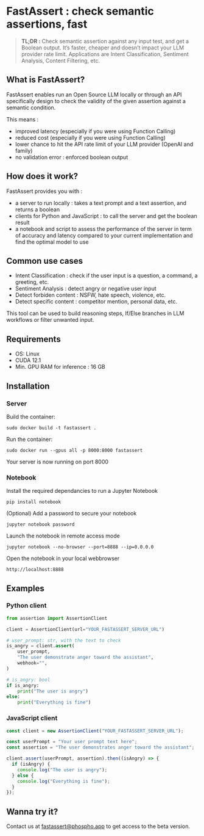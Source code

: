 # FastAssert : check semantic assertions, fast

> **TL;DR :** Check semantic assertion against any input test, and get a Boolean output. It’s faster, cheaper and doesn’t impact your LLM provider rate limit. Applications are Intent Classification, Sentiment Analysis, Content Filtering, etc.

## What is FastAssert?

FastAssert enables run an Open Source LLM locally or through an API specifically design to check the validity of the given assertion against a semantic condition.

This means :

- improved latency (especially if you were using Function Calling)
- reduced cost (especially if you were using Function Calling)
- lower chance to hit the API rate limit of your LLM provider (OpenAI and family)
- no validation error : enforced boolean output

## How does it work?

FastAssert provides you with :

- a server to run locally : takes a text prompt and a text assertion, and returns a boolean
- clients for Python and JavaScript : to call the server and get the boolean result
- a notebook and script to assess the performance of the server in term of accuracy and latency compared to your current implementation and find the optimal model to use

## Common use cases

- Intent Classification : check if the user input is a question, a command, a greeting, etc.
- Sentiment Analysis : detect angry or negative user input
- Detect forbiden content : NSFW, hate speech, violence, etc.
- Detect specific content : competitor mention, personal data, etc.

This tool can be used to build reasoning steps, If/Else branches in LLM workflows or filter unwanted input.

## Requirements

- OS: Linux
- CUDA 12.1
- Min. GPU RAM for inference : 16 GB

## Installation

### Server

Build the container:
```shell
sudo docker build -t fastassert .
```

Run the container:
```shell
sudo docker run --gpus all -p 8000:8000 fastassert
```

Your server is now running on port 8000

### Notebook

Install the required dependancies to run a Jupyter Notebook 
```shell
pip install notebook
```

(Optional) Add a password to secure your notebook
```
jupyter notebook password
```

Launch the notebook in remote access mode
```
jupyter notebook --no-browser --port=8888 --ip=0.0.0.0
```

Open the notebook in your local webbrowser 

```
http://localhost:8888
```

## Examples

### Python client

```python
from assertion import AssertionClient

client = AssertionClient(url="YOUR_FASTASSERT_SERVER_URL")

# user_prompt: str, with the text to check
is_angry = client.assert(
	user_prompt,
	"The user demonstrate anger toward the assistant",
	webhook="",
)

# is_angry: bool
if is_angry:
	print("The user is angry")
else:
	print("Everything is fine")

```

### JavaScript client

```javascript
const client = new AssertionClient("YOUR_FASTASSERT_SERVER_URL");

const userPrompt = "Your user prompt text here";
const assertion = "The user demonstrates anger toward the assistant";

client.assert(userPrompt, assertion).then((isAngry) => {
  if (isAngry) {
    console.log("The user is angry");
  } else {
    console.log("Everything is fine");
  }
});
```

## Wanna try it?

Contact us at [fastassert@phospho.app](mailto:fastassert@phospho.app) to get access to the beta version.
